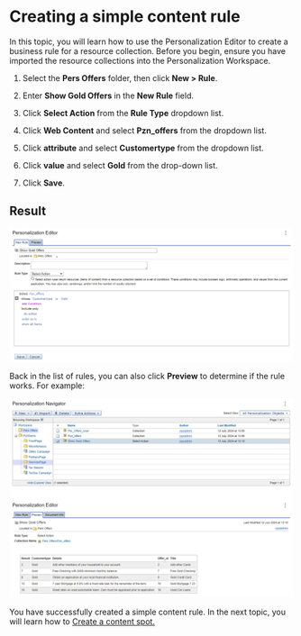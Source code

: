 # Creating a simple content rule

In this topic, you will learn how to use the Personalization Editor to create a business rule for a resource collection. Before you begin, ensure you have imported the resource collections into the Personalization Workspace.  

1. Select the **Pers Offers** folder, then click **New > Rule**.  

2. Enter **Show Gold Offers** in the **New Rule** field.  

3. Click  **Select Action** from the **Rule Type** dropdown list.  

4. Click **Web Content** and select **Pzn_offers** from the dropdown list.  

5. Click **attribute** and select **Customertype** from the dropdown list.  

6. Click **value** and select **Gold** from the drop-down list.  

7. Click **Save**.  

## Result  

![Rule to show all gold customers](./images/rule_result_show_gold_offers.png)  

Back in the list of rules, you can also click **Preview** to determine if the rule works. For example:

![Show all gold customers - preview](./images/rule_result_show_gold_offers_preview.png)

You have successfully created a simple content rule. In the next topic, you will learn how to [Create a content spot.](./pzn_demo_create_content_spot.md)
